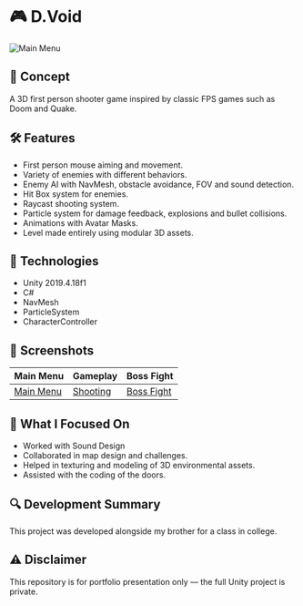 # 🎮 D.Void

![Main Menu](https://github.com/user-attachments/assets/024abad1-5062-48eb-b43e-5385fb06e325)

## 🧠 Concept
A 3D first person shooter game inspired by classic FPS games such as Doom and Quake.

## 🛠️ Features
- First person mouse aiming and movement.
- Variety of enemies with different behaviors.
- Enemy AI with NavMesh, obstacle avoidance, FOV and sound detection.
- Hit Box system for enemies.
- Raycast shooting system.
- Particle system for damage feedback, explosions and bullet collisions.
- Animations with Avatar Masks.
- Level made entirely using modular 3D assets.

## 🧪 Technologies
- Unity 2019.4.18f1
- C#
- NavMesh
- ParticleSystem
- CharacterController

## 🎨 Screenshots

| Main Menu | Gameplay | Boss Fight |
|----------|----------|--------------|
| [Main Menu](https://github.com/user-attachments/assets/8b223367-5a3f-4099-90d2-686cfa0452fc) | [Shooting](https://github.com/user-attachments/assets/dee3fe31-fa6c-4834-99d0-e65b43b2fe7e) | [Boss Fight](https://github.com/user-attachments/assets/97056747-6eeb-49ba-b134-a62a896f9def) |

## 🎯 What I Focused On
- Worked with Sound Design
- Collaborated in map design and challenges.
- Helped in texturing and modeling of 3D environmental assets.
- Assisted with the coding of the doors.

## 🔍 Development Summary
This project was developed alongside my brother for a class in college.

## ⚠️ Disclaimer
This repository is for portfolio presentation only — the full Unity project is private.
